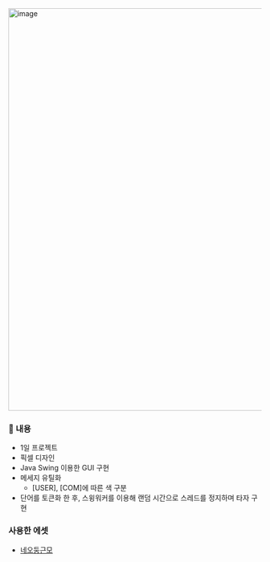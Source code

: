 <img width="802" alt="image" src="https://github.com/user-attachments/assets/14bd5285-3961-469b-a9ce-fda48f1a182f">

### 📖 내용
- 1일 프로젝트
- 픽셀 디자인
- Java Swing 이용한 GUI 구현
- 메세지 유틸화
    - [USER], [COM]에 따른 색 구분
- 단어를 토큰화 한 후, 스윙워커를 이용해 랜덤 시간으로 스레드를 정지하며 타자 구현

### 사용한 에셋
* [네오둥근모](https://neodgm.dalgona.dev/)
